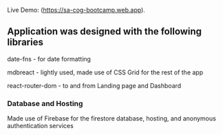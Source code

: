 Live Demo: (https://sa-cog-bootcamp.web.app).

## Application was designed with the following libraries

date-fns - for date formatting

mdbreact - lightly used, made use of CSS Grid for the rest of the app

react-router-dom - to and from Landing page and Dashboard

### Database and Hosting

Made use of Firebase for the firestore database, hosting, and anonymous authentication services
